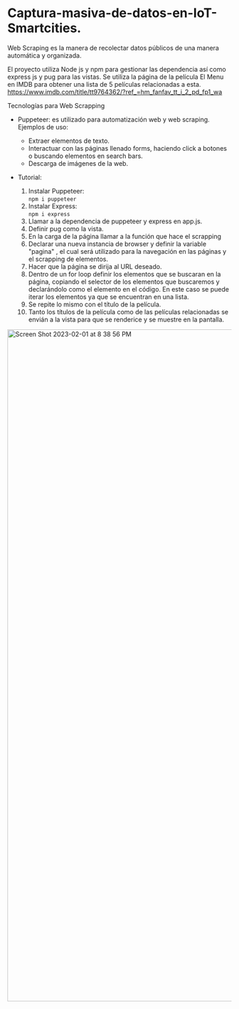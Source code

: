 # Captura-masiva-de-datos-en-IoT-Smartcities.

Web Scraping es la manera de recolectar datos públicos de una manera automática y organizada.

El proyecto utiliza Node js y npm para gestionar las dependencia así como express js y pug para las vistas.
Se utiliza la página de la película El Menu en IMDB para obtener una lista de 5 películas relacionadas a esta.
https://www.imdb.com/title/tt9764362/?ref_=hm_fanfav_tt_i_2_pd_fp1_wa

Tecnologías para Web Scrapping
* Puppeteer: es utilizado para automatización web y web scraping.
  Ejemplos de uso:
  * Extraer elementos de texto.
  * Interactuar con las páginas llenado forms, haciendo click a botones o buscando elementos en search bars. 
  * Descarga de imágenes de la web.
  
* Tutorial:
  1. Instalar Puppeteer:  
      `npm i puppeteer`
  2. Instalar Express:  
      `npm i express`    
  3. Llamar a la dependencia de puppeteer y express en app.js.
  4. Definir pug como la vista.
  5. En la carga de la página llamar a la función que hace el scrapping
  6. Declarar una nueva instancia de browser y definir la variable "pagina" , el cual será utilizado para la navegación en las páginas y el scrapping de elementos.
  7. Hacer que la página se dirija al URL deseado.
  8. Dentro de un for loop definir los elementos que se buscaran en la página, copiando el selector de los elementos que buscaremos y declarándolo como el elemento en el código. En este caso se puede iterar los elementos ya que se encuentran en una lista.
  9. Se repite lo mismo con el título de la película.
  10. Tanto los títulos de la película como de las películas relacionadas se envián a la vista para que se renderice y se muestre en la pantalla.
  
  
<img width="1512" alt="Screen Shot 2023-02-01 at 8 38 56 PM" src="https://user-images.githubusercontent.com/93965072/216145950-39d852a4-7434-4948-8f8f-1bce025b2d04.png">
